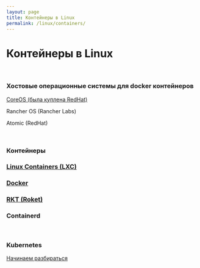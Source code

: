 ```yaml
---
layout: page
title: Контейнеры в Linux
permalink: /linux/containers/
---
```



# Контейнеры в Linux

<br/>

### Хостовые операционные системы для docker контейнеров

[CoreOS (была куплена RedHat)](/linux/containers/coreos/)

Rancher OS (Rancher Labs)

Atomic (RedHat)



<br/>

### Контейнеры

### [Linux Containers (LXC)](/linux/containers/lxc/)

### [Docker](/linux/containers/docker/)

### [RKT (Roket)](/linux/containers/krt/)

### Containerd


<br/>

### Kubernetes

[Начинаем разбираться](/linux/containers/kubernetes/)
